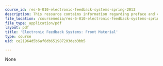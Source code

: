 ```yaml
---
course_id: res-6-010-electronic-feedback-systems-spring-2013
description: This resource contains information regarding preface and contents.
file_location: /coursemedia/res-6-010-electronic-feedback-systems-spring-2013/ce21964d5b6af6db651987203deb3bb5_MITRES_6-010S13_frnt_matr.pdf
file_type: application/pdf
layout: pdf
title: 'Electronic Feedback Systems: Front Material'
type: course
uid: ce21964d5b6af6db651987203deb3bb5

---
```

None